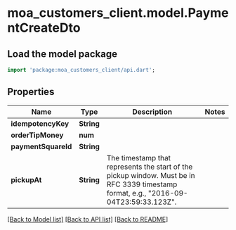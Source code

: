 # moa_customers_client.model.PaymentCreateDto

## Load the model package
```dart
import 'package:moa_customers_client/api.dart';
```

## Properties
Name | Type | Description | Notes
------------ | ------------- | ------------- | -------------
**idempotencyKey** | **String** |  | 
**orderTipMoney** | **num** |  | 
**paymentSquareId** | **String** |  | 
**pickupAt** | **String** | The timestamp that represents the start of the pickup window. Must be in RFC 3339 timestamp format, e.g., \"2016-09-04T23:59:33.123Z\". | 

[[Back to Model list]](../README.md#documentation-for-models) [[Back to API list]](../README.md#documentation-for-api-endpoints) [[Back to README]](../README.md)


